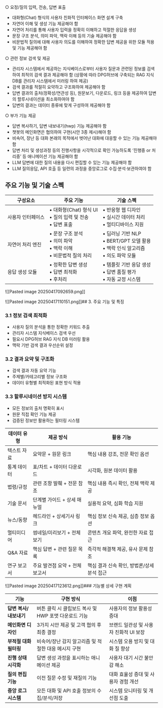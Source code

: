 ○ 요정/질의 입력, 전송, 답변 표출 
- 대화형(Chat) 형식의 사용자 친화적 인터페이스 화면 설계 구축 
- 자연어 이해 및 생성 기능 제공해야 함 
- 자연어 처리를 통해 사용자 입력을 정확히 이해하고 적절한 응답을 생성 
- 문장 구조 분석, 의미 파악, 맥락 이해 등의 기술 제공해야 함 
- 비문법적 질의에 대해 사용자 의도를 이해하여 정확한 답변 제공을 위한 모듈 적용 및 기능 제공해야 함

○ 관련 정보 검색 및 제공 
- 관리자 시스템에서 제공하는 지식베이스로부터 사용자 질문과 관련된 정보를 검색하여 최적의 검색 결과 제공해야 함 (상황에 따라 DPG허브에 구축되는 RAG 지식 DB를 관리자 시스템에서 미러링 하여 제공) 
- 검색 결과를 적절히 요약하고 구조화하여 제공해야 함 
- 답변 결과의 출처(정확성/연관성 등), 원문보기, 다운로드, 링크 등을 제공하여 답변의 할루시네이션을 최소화하여야 함 
- 답변의 결과는 데이터 종류에 맞게 구성하여 제공해야 함

○ 부가 기능 제공 
- 답변 복사하기, 답변 내보내기(hwp) 기능 제공해야 함 
- 챗봇의 메인화면은 협의하여 구현(시안 3종 제시)해야 함 
- 비속어, 장난 등 대화 본래의 목적에서 벗어난 대화에 대응할 수 있는 기능 제공해야 함 
- 답변 처리 및 생성과정 등의 진행사항을 시각적으로 확인 가능하도록 ‘진행중 or 처리중’ 등 애니메이션 기능 제공해야 함 
- LLM 답변에 대한 질의 내용을 다시 편집할 수 있는 기능 제공해야 함 
- LLM 질의응답, API 호출 등 일련의 과정을 중앙로그로 수집·분석·보관하여야 함

## 주요 기능 및 기술 스펙

| 구성요소      | 주요 기능                                            | 기술 스펙                                                          |
| --------- | ------------------------------------------------ | -------------------------------------------------------------- |
| 사용자 인터페이스 | • 대화형(Chat) 형식 UI<br>• 질의 입력 및 전송<br>• 답변 표출     | • 반응형 웹 디자인<br>• 실시간 데이터 처리<br>• 멀티디바이스 지원                     |
| 자연어 처리 엔진 | • 문장 구조 분석<br>• 의미 파악<br>• 맥락 이해<br>• 비문법적 질의 처리 | • 딥러닝 기반 NLP<br>• BERT/GPT 모델 활용<br>• 맥락 인식 알고리즘<br>• 의도 파악 모듈 |
| 응답 생성 모듈  | • 정확한 답변 생성<br>• 답변 최적화<br>• 후처리                 | • 템플릿 기반 응답 생성<br>• 답변 품질 평가<br>• 자동 교정 시스템                    |
![[Pasted image 20250417092659.png]]


![[Pasted image 20250417110151.png]]## 3. 주요 기능 및 특징

### 3.1 정보 검색 최적화

- 사용자 질의 분석을 통한 정확한 키워드 추출
- 관리자 시스템 지식베이스 검색 우선
- 필요시 DPG허브 RAG 지식 DB 미러링 활용
- 맥락 기반 검색 결과 우선순위 설정

### 3.2 결과 요약 및 구조화

- 검색 결과 자동 요약 기능
- 주제별/카테고리별 정보 구조화
- 데이터 유형별 최적화된 표현 방식 적용

### 3.3 할루시네이션 방지 시스템

- 모든 정보의 출처 명확히 표시
- 원문 직접 확인 기능 제공
- 검증된 정보만 활용하는 필터링 시스템


| 데이터 유형 | 제공 방식              | 활용 기능                     |
| ------ | ------------------ | ------------------------- |
| 텍스트 자료 | 요약문 + 원문 링크        | 핵심 내용 강조, 전문 확인 옵션        |
| 통계 데이터 | 표/차트 + 데이터 다운로드    | 시각화, 원본 데이터 활용            |
| 법령/규정  | 관련 조항 발췌 + 전문 참조   | 핵심 내용 즉시 확인, 전체 맥락 제공     |
| 기술 문서  | 단계별 가이드 + 상세 매뉴얼   | 실용적 요약, 심화 학습 지원          |
| 뉴스/동향  | 헤드라인 + 상세기사 링크     | 핵심 정보 신속 제공, 심층 정보 옵션     |
| 멀티미디어  | 썸네일/미리보기 + 전체보기    | 콘텐츠 개요 파악, 완전한 자료 접근      |
| Q&A 자료 | 핵심 답변 + 관련 질문 목록   | 즉각적 해결책 제공, 유사 문제 참조      |
| 연구 보고서 | 주요 발견점 요약 + 전체 보고서 | 핵심 결과 신속 확인, 방법론/상세 분석 접근 |
![[Pasted image 20250417123612.png]]### 기능별 상세 구현 계획

|기능|구현 방식|이점|
|---|---|---|
|**답변 복사/내보내기**|버튼 클릭 시 클립보드 복사 및 HWP 포맷 다운로드 기능|사용자의 정보 활용성 증대|
|**메인화면 디자인**|3가지 시안 제공 및 고객 협의 후 최종 결정|브랜드 일관성 및 사용자 친화적 UI 보장|
|**부적절 대화 필터링**|비속어/장난 감지 알고리즘 및 적절한 대응 메시지 구현|시스템 오용 방지 및 대화 질 향상|
|**진행 상태 시각화**|답변 생성 과정을 표시하는 애니메이션 제공|사용자 대기 시간 불안감 해소|
|**질의 편집 기능**|이전 질문 수정 및 재질의 기능|대화 효율성 증대 및 사용자 경험 개선|
|**중앙 로그 시스템**|모든 대화 및 API 호출 정보의 수집/분석/저장|시스템 모니터링 및 개선점 도출|